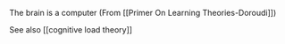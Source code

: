 The brain is a computer (From [[Primer On Learning Theories-Doroudi]])

See also [[cognitive load theory]]
